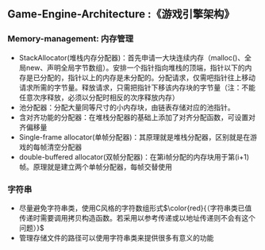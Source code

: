 ## Game-Engine-Architecture :《游戏引擎架构》

### Memory-management: 内存管理

* StackAllocator(堆栈内存分配器)：首先申请一大块连续内存（malloc()、全局new、声明全局字节数组）。安排一个指针指向堆栈的顶端，指针以下的内存是已分配的，指针以上的内存是未分配的。分配请求，仅需吧指针往上移动请求所需的字节量。释放请求，只需把指针下移该内存块的字节量（注：不能任意次序释放，必须以分配时相反的次序释放内存）
* 池分配器：分配大量同等尺寸的小内存块，由链表存储对应的池指针。
* 含对齐功能的分配器：在堆栈分配器的基础上添加了对齐分配函数，可设置对齐偏移量
* Single-frame allocator(单帧分配器)：其原理就是堆栈分配器，区别就是在游戏的每帧清空分配器
* double-buffered allocator(双帧分配器)：在第i帧分配的内存块用于第(i+1)帧。原理就是建立两个单帧分配器，每帧交替使用

### 字符串

* 尽量避免字符串类，使用C风格的字符数组形式$\color{red}{（字符串类已值传递时需要调用拷贝构造函数。若采用以参考传递或以地址传递则不会有这个问题）}$
* 管理存储文件的路径可以使用字符串类来提供很多有意义的功能